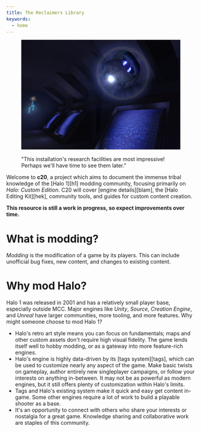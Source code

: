 ```yaml
---
title: The Reclaimers Library
keywords:
  - home
---
```


<figure>
  <a href="343.jpg">
    <img src="343.jpg" alt="343 Guilty Spark in the Library"/>
  </a>
  <figcaption>
    <p>"This installation's research facilities are most impressive! Perhaps we'll have time to see them later."</p>
  </figcaption>
</figure>

Welcome to **c20**, a project which aims to document the immense tribal knowledge of the [Halo 1][h1] modding community, focusing primarily on _Halo: Custom Edition_. C20 will cover [engine details][blam], the [Halo Editing Kit][hek], community tools, and guides for custom content creation.

**This resource is still a work in progress, so expect improvements over time.**

# What is modding?
_Modding_ is the modification of a game by its players. This can include unofficial bug fixes, new content, and changes to existing content.

# Why mod Halo?
Halo 1 was released in 2001 and has a relatively small player base, especially outside MCC. Major engines like _Unity_, _Source_, _Creation Engine_, and _Unreal_ have larger communities, more tooling, and more features. Why might someone choose to mod Halo 1?

* Halo's retro art style means you can focus on fundamentals; maps and other custom assets don't require high visual fidelity. The game lends itself well to hobby modding, or as a gateway into more feature-rich engines.
* Halo's engine is highly data-driven by its [tags system][tags], which can be used to customize nearly any aspect of the game. Make basic twists on gameplay, author entirely new singleplayer campaigns, or follow your interests on anything in-between. It may not be as powerful as modern engines, but it still offers plenty of customization within Halo's limits.
* Tags and Halo's existing system make it quick and easy get content in-game. Some other engines require a lot of work to build a playable shooter as a base.
* It's an opportunity to connect with others who share your interests or nostalgia for a great game. Knowledge sharing and collaborative work are staples of this community.
